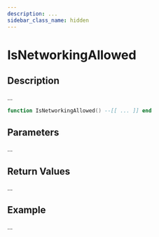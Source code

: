 ```yaml
---
description: ...
sidebar_class_name: hidden
---
```


# IsNetworkingAllowed

## Description

...

```lua
function IsNetworkingAllowed() --[[ ... ]] end
```

## Parameters

...

## Return Values

...

## Example

...

